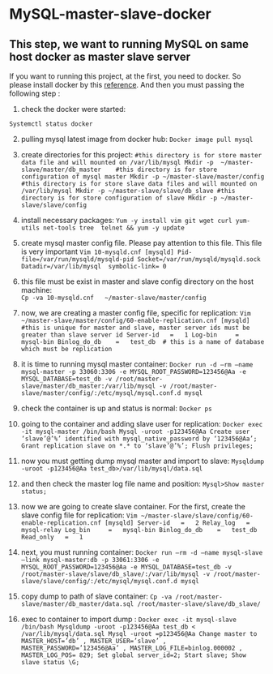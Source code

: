 # MySQL-master-slave-docker
## This step, we want to running MySQL on same host docker as master slave server

If you want to running this project, at the first, you need to docker. So please install docker by this [reference](https://docs.docker.com/engine/install/centos/). And then you must passing the following step :
1. check the docker were started:
```
Systemctl status docker
```
2. pulling mysql latest image from docker hub:
	`Docker image pull mysql`
3. create directories for this project:
	`#this directory is for store master data file and will mounted on /var/lib/mysql
	Mkdir -p  ~/master-slave/master/db_master	
	#this directory is for store configuration of mysql master
	Mkdir -p ~/master-slave/master/config
	#this directory is for store slave data files and will mounted on /var/lib/mysql
	Mkdir -p ~/master-slave/slave/db_slave
#this directory is for store configuration of slave
	Mkdir -p ~/master-slave/slave/config`

4. install necessary packages:
	`Yum -y install vim git wget curl yum-utils net-tools tree  telnet && yum -y update`
5. create mysql master config file. Please pay attention to this file. This file is very important
	`Vim 10-mysqld.cnf
		[mysqld]
		Pid-file=/var/run/mysqld/mysqld-pid
		Socket=/var/run/mysqld/mysqld.sock
		Datadir=/var/lib/mysql	symbolic-link= 0`
6. this file must be exist in master and slave config directory on the host machine:	
	`Cp -va 10-mysqld.cnf	~/master-slave/master/config`
7. now, we are creating a master config file, specific for replication:
	`Vim ~/master-slave/master/config/60-enable-replication.cnf
		[mysqld]
		#this is unique for master and slave, master server ids must be greater than slave server id
		Server-id	=	1
		Log-bin		=	mysql-bin
		Binlog_do_db	=	test_db  # this is a name of database which must be replication`
8. it is time to running mysql master container:
	`Docker run -d –rm –name mysql-master -p 33060:3306 -e MYSQL_ROOT_PASSWORD=123456@Aa -e MYSQL_DATABASE=test_db -v /root/master-slave/master/db_master:/var/lib/mysql -v /root/master-slave/master/config/:/etc/mysql/mysql.conf.d mysql`
9. check the container is up and status is normal:
	`Docker ps`
10. going to the container and adding slave user for replication:
	`Docker exec -it mysql-master /bin/bash
		Mysql -uroot -p123456@Aa
			Create user ‘slave’@’%’ identified with mysql_native_password by ‘123456@Aa’;
			Grant replication slave on *.* to ‘slave’@’%’;
			Flush privileges;`
11. now you must getting dump mysql master and import to slave:
		`Mysqldump -uroot -p123456@Aa test_db>/var/lib/mysql/data.sql`
12. and then check the master log file name and position:
	`Mysql>Show master status;`
13. now we are going to create slave container. For the first, create the slave config file for replication:
	`Vim ~/master-slave/slave/config/60-enable-replication.cnf
		[mysqld]
		Server-id	=	2
		Relay_log	=	mysql-relay
		Log_bin		=	mysql-bin
		Binlog_do_db	=	test_db
		Read_only	=	1`
14. next, you must running container:
	`Docker run –rm -d –name mysql-slave –link mysql-master:db -p 33061:3306 -e MYSQL_ROOT_PASSWORD=123456@Aa -e MYSQL_DATABASE=test_db -v /root/master-slave/slave/db_slave/:/var/lib/mysql -v /root/master-slave/slave/config/:/etc/mysql/mysql.conf.d mysql`
15. copy dump to path of slave container:
	`Cp -va /root/master-slave/master/db_master/data.sql /root/master-slave/slave/db_slave/`
16. exec to container to import dump :
	`Docker exec -it mysql-slave /bin/bash
		Mysqldump -uroot -p123456@Aa test_db < /var/lib/mysql/data.sql
		Mysql -uroot =p123456@Aa
			Change master to MASTER_HOST=’db’ , MASTER_USER=’slave’ , MASTER_PASSWORD=’123456@Aa’ , MASTER_LOG_FILE=binlog.000002 , MASTER_LOG_POS= 829;
			Set global server_id=2;
			Start slave;
			Show slave status \G;`



